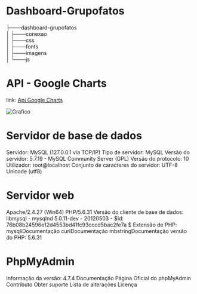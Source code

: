 # Dashboard-Grupofatos
├───dashboard-grupofatos  
│   ├───conexao  
│   ├───css  
│   ├───fonts  
│   ├───imagens  
│   └───js  


# API - Google Charts
link: [Api Google Charts ](https://developers.google.com/chart/)

![Grafico](https://giphy.com/gifs/realtime-DXMPt2hET3CMM)

# Servidor de base de dados
Servidor: MySQL (127.0.0.1 via TCP/IP)
Tipo de servidor: MySQL
Versão do servidor: 5.7.19 - MySQL Community Server (GPL)
Versão do protocolo: 10
Utilizador: root@localhost
Conjunto de caracteres do servidor: UTF-8 Unicode (utf8)

# Servidor web
Apache/2.4.27 (Win64) PHP/5.6.31
Versão do cliente de base de dados: libmysql - mysqlnd 5.0.11-dev - 20120503 - $Id: 76b08b24596e12d4553bd41fc93cccd5bac2fe7a $
Extensão de PHP: mysqliDocumentação curlDocumentação mbstringDocumentação
versão do PHP: 5.6.31

# PhpMyAdmin

Informação da versão: 4.7.4
Documentação
Página Oficial do phpMyAdmin
Contributo
Obter suporte
Lista de alterações
Licença








